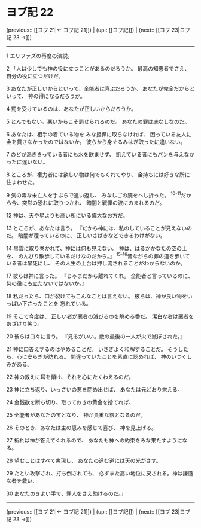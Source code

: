 # ヨブ記 22

(previous:: [[ヨブ 21|← ヨブ記 21]]) | (up:: [[ヨブ記]]) | (next:: [[ヨブ 23|ヨブ記 23 →]])

***


1 エリファズの再度の演説。 

2 「人は少しでも神の役に立つことがあるのだろうか。 最高の知恵者でさえ、自分の役に立つだけだ。 

3 あなたが正しいからといって、全能者は喜ぶだろうか。 あなたが完全だからといって、 神の得になるだろうか。 

4 罰を受けているのは、あなたが正しいからだろうか。 

5 とんでもない。悪いからこそ罰せられるのだ。 あなたの罪は底なしなのだ。 

6 あなたは、相手の着ている物を みな担保に取らなければ、 困っている友人に金を貸さなかったのではないか。 彼らから身ぐるみはぎ取ったに違いない。 

7 のどが渇ききっている者にも水を飲ませず、 飢えている者にもパンを与えなかったに違いない。 

8 ところが、権力者には欲しい物は何でもくれてやり、 金持ちには好きな所に住まわせた。 

9 気の毒な未亡人を手ぶらで追い返し、 みなしごの腕をへし折った。 <sup class="versenum">10-11</sup>だから今、突然の恐れに取りつかれ、 暗闇と戦慄の波にのまれるのだ。 

12 神は、天や星よりも高い所にいる偉大なお方だ。 

13 ところが、あなたは言う。 『だから神には、私のしていることが見えないのだ。 暗闇が覆っているのに、 正しいさばきなどできるわけがない。 

14 黒雲に取り巻かれて、神には何も見えない。 神は、はるかかなたの空の上を、 のんびり散歩しているだけなのだから。』 <sup class="versenum">15-16</sup>昔ながらの罪の道を歩いている者は早死にし、 その人生の土台は押し流されることがわからないのか。 

17 彼らは神に言った。 『じゃまだから離れてくれ。 全能者と言っているのに、 何の役にも立たないではないか。』 

18 私だったら、口が裂けてもこんなことは言えない。 彼らは、神が良い物をいっぱい下さったことを 忘れている。 

19 そこで今度は、 正しい者が悪者の滅びるのを眺める番だ。 潔白な者は悪者をあざけり笑う。 

20 彼らは口々に言う。 『見るがいい。敵の最後の一人が火で滅ぼされた。』 

21 神に口答えするのはやめることだ。 いさぎよく和解することだ。 そうしたら、心に安らぎが訪れる。 間違っていたことを素直に認めれば、 神のいつくしみがある。 

22 神の教えに耳を傾け、それを心にたくわえるのだ。 

23 神に立ち返り、いっさいの悪を閉め出せば、 あなたは元どおり栄える。 

24 金銭欲を断ち切り、取っておきの黄金を捨てれば、 

25 全能者があなたの宝となり、 神が貴重な銀となるのだ。 

26 そのとき、あなたは主の恵みを感じて喜び、 神を見上げる。 

27 祈れば神が答えてくれるので、 あなたも神への約束をみな果たすようになる。 

28 望むことはすべて実現し、 あなたの進む道には天の光がさす。 

29 たとい攻撃され、打ち倒されても、 必ずまた高い地位に戻される。神は謙遜な者を救い、 

30 あなたのきよい手で、罪人をさえ助けるのだ。」

***

(previous:: [[ヨブ 21|← ヨブ記 21]]) | (up:: [[ヨブ記]]) | (next:: [[ヨブ 23|ヨブ記 23 →]])
